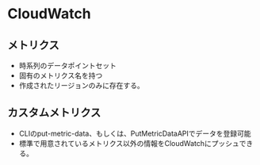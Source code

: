 # CloudWatch
## メトリクス
- 時系列のデータポイントセット
- 固有のメトリクス名を持つ
- 作成されたリージョンのみに存在する。

## カスタムメトリクス
- CLIのput-metric-data、もしくは、PutMetricDataAPIでデータを登録可能
- 標準で用意されているメトリクス以外の情報をCloudWatchにプッシュできる。